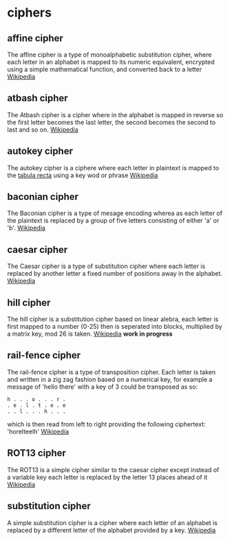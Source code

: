 # ciphers
 
## affine cipher
The affine cipher is a type of monoalphabetic substitution cipher, where each letter in an alphabet is mapped to its numeric equivalent, encrypted using a simple mathematical function, and converted back to a letter [Wikipedia](https://en.wikipedia.org/wiki/Affine_cipher)

## atbash cipher
The Atbash cipher is a cipher where in the alphabet is mapped in reverse so the first letter becomes the last letter, the second becomes the second to last and so on. [Wikipedia](https://en.wikipedia.org/wiki/Atbash)

## autokey cipher
The autokey cipher is a ciphere where each letter in plaintext is mapped to the [tabula recta](https://en.wikipedia.org/wiki/Tabula_recta) using a key wod or phrase [Wikipedia](https://en.wikipedia.org/wiki/Autokey_cipher)

## baconian cipher
The Baconian cipher is a type of mesage encoding wherea as each letter of the plaintext is replaced by a group of five letters consisting of either 'a' or 'b'. [Wikipedia](https://en.wikipedia.org/wiki/Bacon%27s_cipher)

## caesar cipher
The Caesar cipher is a type of substitution cipher where each letter is replaced by another letter a fixed number of positions away in the alphabet. [Wikipedia](https://en.wikipedia.org/wiki/Caesar_cipher)

## hill cipher
The hill cipher is a substitution cipher based on linear alebra, each letter is first mapped to a number (0-25) then is seperated into blocks, multiplied by a matrix key, mod 26 is taken. [Wikipedia](https://en.wikipedia.org/wiki/Hill_cipher) 
**work in progress**

## rail-fence cipher
The rail-fence cipher is a type of transposition cipher. Each letter is taken and written in a zig zag fashion based on a numerical key, for example a message of 'hello there' with a key of 3 could be transposed as so:
```
h . . . o . . . r .
. e . l . t . e . e
. . l . . . h . . .
```
which is then read from left to right providing the following ciphertext: 'horelteelh'
[Wikipedia](https://en.wikipedia.org/wiki/Rail_fence_cipher)

## ROT13 cipher
The ROT13 is a simple cipher similar to the caesar cipher except instead of a variable key each letter is replaced by the letter 13 places ahead of it [Wikipedia](https://en.wikipedia.org/wiki/ROT13)

## substitution cipher
A simple substitution cipher is a cipher where each letter of an alphabet is replaced by a different letter of the alphabet provided by a key. [Wikipedia](https://en.wikipedia.org/wiki/Substitution_cipher)